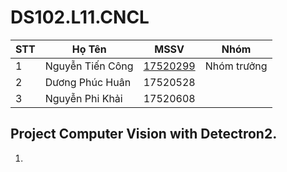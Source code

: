 # DS102.L11.CNCL

| STT | Họ Tên | MSSV | Nhóm | 
|-----|--------|------|------|
|  1  | Nguyễn Tiến Công | [17520299](https://github.com/17520299) | Nhóm trưởng |
|  2  | Dương Phúc Huân | 17520528 | |
|  3  | Nguyễn Phi Khải | 17520608 | |

## Project Computer Vision with Detectron2.
1. 
